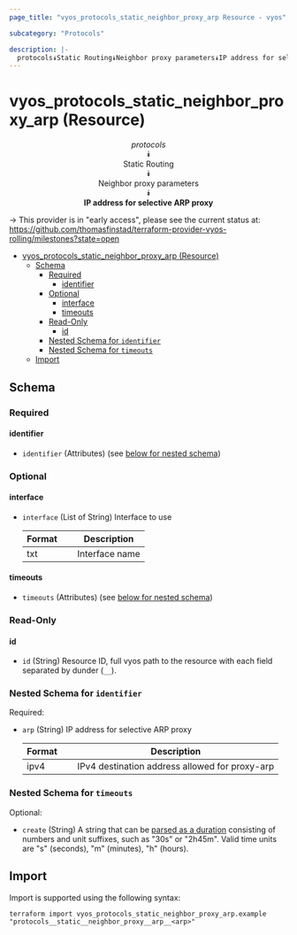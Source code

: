 ```yaml
---
page_title: "vyos_protocols_static_neighbor_proxy_arp Resource - vyos"

subcategory: "Protocols"

description: |-
  protocols⯯Static Routing⯯Neighbor proxy parameters⯯IP address for selective ARP proxy
---
```


# vyos_protocols_static_neighbor_proxy_arp (Resource)
<center>

*protocols*  
⯯  
Static Routing  
⯯  
Neighbor proxy parameters  
⯯  
**IP address for selective ARP proxy**


</center>

-> This provider is in "early access", please see the current status at: https://github.com/thomasfinstad/terraform-provider-vyos-rolling/milestones?state=open

<!--TOC-->

- [vyos_protocols_static_neighbor_proxy_arp (Resource)](#vyos_protocols_static_neighbor_proxy_arp-resource)
  - [Schema](#schema)
    - [Required](#required)
      - [identifier](#identifier)
    - [Optional](#optional)
      - [interface](#interface)
      - [timeouts](#timeouts)
    - [Read-Only](#read-only)
      - [id](#id)
    - [Nested Schema for `identifier`](#nested-schema-for-identifier)
    - [Nested Schema for `timeouts`](#nested-schema-for-timeouts)
  - [Import](#import)

<!--TOC-->

<!-- schema generated by tfplugindocs -->
## Schema

### Required

#### identifier
- `identifier` (Attributes) (see [below for nested schema](#nestedatt--identifier))

### Optional

#### interface
- `interface` (List of String) Interface to use

    |  Format  &emsp;|  Description     |
    |----------|------------------|
    |  txt     &emsp;|  Interface name  |
#### timeouts
- `timeouts` (Attributes) (see [below for nested schema](#nestedatt--timeouts))

### Read-Only

#### id
- `id` (String) Resource ID, full vyos path to the resource with each field separated by dunder (`__`).

<a id="nestedatt--identifier"></a>
### Nested Schema for `identifier`

Required:

- `arp` (String) IP address for selective ARP proxy

    |  Format  &emsp;|  Description                                     |
    |----------|--------------------------------------------------|
    |  ipv4    &emsp;|  IPv4 destination address allowed for proxy-arp  |


<a id="nestedatt--timeouts"></a>
### Nested Schema for `timeouts`

Optional:

- `create` (String) A string that can be [parsed as a duration](https://pkg.go.dev/time#ParseDuration) consisting of numbers and unit suffixes, such as &#34;30s&#34; or &#34;2h45m&#34;. Valid time units are &#34;s&#34; (seconds), &#34;m&#34; (minutes), &#34;h&#34; (hours).

## Import

Import is supported using the following syntax:

```shell
terraform import vyos_protocols_static_neighbor_proxy_arp.example "protocols__static__neighbor_proxy__arp__<arp>"
```
